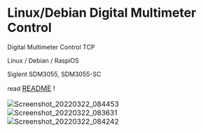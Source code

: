 # Linux/Debian Digital Multimeter Control
Digital Multimeter Control TCP

Linux / Debian / RaspiOS

Siglent SDM3055, SDM3055-SC<br>

read <font size="3"><a href="/README" target="_blank" >README</a> !

![Screenshot_20220322_084453](https://user-images.githubusercontent.com/97905711/159431949-ae870127-9292-4f22-bc09-7fb9d73ccfc2.png)
![Screenshot_20220322_083631](https://user-images.githubusercontent.com/97905711/159431379-c2f196f6-eb66-48b1-8b58-364e313d45aa.png)
![Screenshot_20220322_084242](https://user-images.githubusercontent.com/97905711/159431619-f0e3ab93-ed7d-4f83-a1f2-3e453128f8dd.png)
